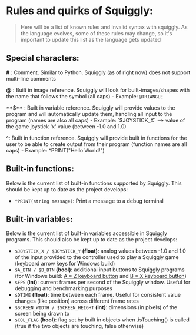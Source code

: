 # Rules and quirks of Squiggly:

> Here will be a list of known rules and invalid syntax with squiggly. As the language evolves, some of these rules may change, so it's important to update this list as the language gets updated



## Special characters:
**#** : Comment. Similar to Python. Squiggly (as of right now) does not support multi-line comments

**@** : Built in image reference. Squiggly will look for built-images/shapes with the name that follows the symbol (all caps)
    - Example: `@TRIANGLE`

**$** : Built in variable reference. Squiggly will provide values to the program and will automatically update them, handling all input to the program (names are also all caps)
    - Example: `$JOYSTICK_X` --> value of the game joystick 'x' value (between -1.0 and 1.0)

**^**: Built in function reference. Squiggly will provide built in functions for the user to be able to create output from their program (function names are all caps)
    - Example: ^PRINT("Hello World!")

## Built-in functions:

Below is the current list of built-in functions supported by Squiggly. This should be kept up to date as the project develops:

- `^PRINT(string message)`: Print a message to a debug terminal


## Built-in variables:

Below is the current list of built-in variables accessible in Squiggly programs. This should also be kept up to date as the project develops:

- `$JOYSTICK_X / $JOYSTICK_Y` **(float)**: analog values between -1.0 and 1.0 of the input provided to the controller used to play a Squiggly game (keyboard arrow keys for Windows build)
- `$A_BTN / $B_BTN` **(bool)**: additional input buttons to Squiggly programs (for Windows build: <u>A = Z keyboard button</u> and <u>B = X keyboard button</u>)
- `$FPS` **(int)**: current frames per second of the Squiggly window. Useful for debugging and benchmarking purposes
- `$DTIME` **(float)**: time between each frame. Useful for consistent value changes (like position) across different frame rates
- `$SCREEN_WIDTH / $SCREEN_HEIGHT` **(int)**: dimensions (in pixels) of the screen being drawn to
- `$COL_FLAG` **(bool)**: flag set by built in objects when .isTouching() is called (true if the two objects are touching, false otherwise)